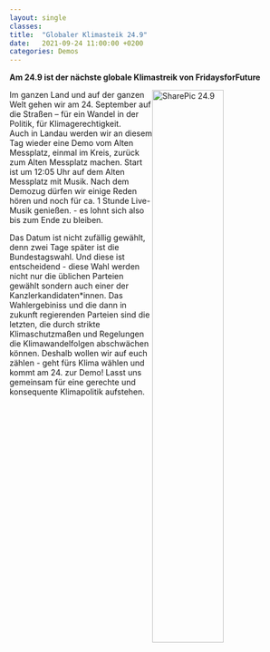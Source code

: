 ```yaml
---
layout: single
classes: 
title:  "Globaler Klimasteik 24.9"
date:   2021-09-24 11:00:00 +0200
categories: Demos
---
```


<b> Am 24.9 ist der nächste globale Klimastreik von FridaysforFuture </b> <br>

<img src="https://github.com/fridaysforfuture-landau-pfalz/fridaysforfuture-landau-pfalz.github.io/blob/main/assets/images/24.9%20Globaler%20Streik/SharePic.PNG?raw=true" alt="SharePic 24.9" style="float:right;" height="50%" width="50%">

Im ganzen Land und auf der ganzen Welt gehen wir am 24. September auf die Straßen – für ein Wandel in der Politik, für Klimagerechtigkeit. <br>
Auch in Landau werden wir an diesem Tag wieder eine Demo vom Alten Messplatz, einmal im Kreis, zurück zum Alten Messplatz machen. Start ist um 12:05 Uhr auf dem Alten Messplatz mit Musik. Nach dem Demozug dürfen wir einige Reden hören und noch für ca. 1 Stunde Live-Musik genießen. - es lohnt sich also bis zum Ende zu bleiben. <br>
<p></p>
Das Datum ist nicht zufällig gewählt, denn zwei Tage später ist die Bundestagswahl. Und diese ist entscheidend - diese Wahl werden nicht nur die üblichen Parteien gewählt 
sondern auch einer der Kanzlerkandidaten*innen. Das Wahlergebiniss und die dann in zukunft regierenden Parteien sind die letzten, die durch strikte Klimaschutzmaßen und Regelungen die Klimawandelfolgen abschwächen können. Deshalb wollen wir auf euch zählen - geht fürs Klima wählen und kommt am 24. zur Demo! Lasst uns gemeinsam für eine gerechte und konsequente Klimapolitik aufstehen.

